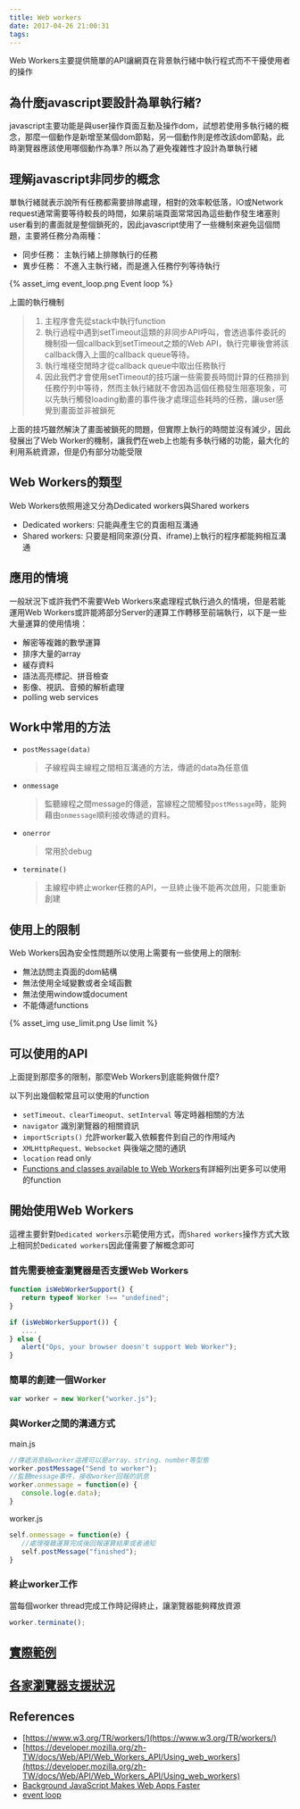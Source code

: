 ```yaml
---
title: Web workers
date: 2017-04-26 21:00:31
tags:
---
```


Web Workers主要提供簡單的API讓網頁在背景執行緒中執行程式而不干擾使用者的操作

## 為什麼javascript要設計為單執行緒?
javascript主要功能是與user操作頁面互動及操作dom，試想若使用多執行緒的概念，那麼一個動作是新增至某個dom節點，另一個動作則是修改該dom節點，此時瀏覽器應該使用哪個動作為準?
所以為了避免複雜性才設計為單執行緒

## 理解javascript非同步的概念
單執行緒就表示說所有任務都需要排隊處理，相對的效率較低落，IO或Network request通常需要等待較長的時間，如果前端頁面常常因為這些動作發生堵塞則user看到的畫面就是整個鎖死的，因此javascript使用了一些機制來避免這個問題，主要將任務分為兩種：

- 同步任務： 主執行緒上排隊執行的任務
- 異步任務： 不進入主執行緒，而是進入任務佇列等待執行

{% asset_img event_loop.png Event loop %}


上圖的執行機制
>1. 主程序會先從stack中執行function
>2. 執行過程中遇到setTimeout這類的非同步API呼叫，會透過事件委託的機制掛一個callback到setTimeout之類的Web API，執行完畢後會將該callback傳入上圖的callback queue等待。
>3. 執行堆棧空閒時才從callback queue中取出任務執行
>4. 因此我們才會使用setTimeout的技巧讓一些需要長時間計算的任務排到任務佇列中等待，然而主執行緒就不會因為這個任務發生阻塞現象，可以先執行觸發loading動畫的事件後才處理這些耗時的任務，讓user感覺到畫面並非被鎖死

上面的技巧雖然解決了畫面被鎖死的問題，但實際上執行的時間並沒有減少，因此發展出了Web Worker的機制，讓我們在web上也能有多執行緒的功能，最大化的利用系統資源，但是仍有部分功能受限

## Web Workers的類型
Web Workers依照用途又分為Dedicated workers與Shared workers

- Dedicated workers: 只能與產生它的頁面相互溝通
- Shared workers: 只要是相同來源(分頁、iframe)上執行的程序都能夠相互溝通 

## 應用的情境
一般狀況下或許我們不需要Web Workers來處理程式執行過久的情境，但是若能運用Web Workers或許能將部分Server的運算工作轉移至前端執行，以下是一些大量運算的使用情境：

- 解密等複雜的數學運算
- 排序大量的array
- 緩存資料
- 語法高亮標記、拼音檢查
- 影像、視訊、音頻的解析處理
- polling web services

## Work中常用的方法
- `postMessage(data)`
   >子線程與主線程之間相互溝通的方法，傳遞的data為任意值
- `onmessage`
   >監聽線程之間message的傳遞，當線程之間觸發`postMessage`時，能夠藉由`onmessage`順利接收傳遞的資料。
- `onerror`
   >常用於debug
- `terminate()`
   >主線程中終止worker任務的API，一旦終止後不能再次啟用，只能重新創建

## 使用上的限制
Web Workers因為安全性問題所以使用上需要有一些使用上的限制:

- 無法訪問主頁面的dom結構
- 無法使用全域變數或者全域函數
- 無法使用window或document
- 不能傳遞functions

{% asset_img use_limit.png Use limit %}

## 可以使用的API
上面提到那麼多的限制，那麼Web Workers到底能夠做什麼?

以下列出幾個較常且可以使用的function

- `setTimeout、clearTimeoput、setInterval` 等定時器相關的方法
- `navigator` 識別瀏覽器的相關資訊
- `importScripts()` 允許worker載入依賴套件到自己的作用域內
- `XMLHttpRequest、Websocket` 與後端之間的通訊
- `location` read only
- [Functions and classes available to Web Workers](https://developer.mozilla.org/en-US/docs/Web/API/Web_Workers_API/Functions_and_classes_available_to_workers)有詳細列出更多可以使用的function

## 開始使用Web Workers
這裡主要針對`Dedicated workers`示範使用方式，而`Shared workers`操作方式大致上相同於`Dedicated workers`因此僅需要了解概念即可
### 首先需要檢查瀏覽器是否支援Web Workers

```javascript
function isWebWorkerSupport() {
   return typeof Worker !== "undefined";
}

if (isWebWorkerSupport()) {
   ....
} else {
   alert("Ops, your browser doesn't support Web Worker");
}
```

### 簡單的創建一個Worker

```javascript
var worker = new Worker("worker.js");
```

### 與Worker之間的溝通方式

main.js

```javascript
//傳遞消息給worker這裡可以是array、string、number等型態
worker.postMessage("Send to worker");
//監聽message事件，接收worker回報的訊息
worker.onmessage = function(e) {
   console.log(e.data);
}
```

worker.js

```javascript
self.onmessage = function(e) {
   //處理複雜運算完成後回報運算結果或者通知
   self.postMessage("finished");
}
```

### 終止worker工作
當每個worker thread完成工作時記得終止，讓瀏覽器能夠釋放資源

```javascript
worker.terminate();
```

## [實際範例](https://embed.plnkr.co/OTK0kx/)

## [各家瀏覽器支援狀況](http://caniuse.com/#feat=webworkers)

## References

- [https://www.w3.org/TR/workers/](https://www.w3.org/TR/workers/)
- [https://developer.mozilla.org/zh-TW/docs/Web/API/Web_Workers_API/Using_web_workers](https://developer.mozilla.org/zh-TW/docs/Web/API/Web_Workers_API/Using_web_workers)
- [Background JavaScript Makes Web Apps Faster](https://blogs.msdn.microsoft.com/ie/2011/07/01/web-workers-in-ie10-background-javascript-makes-web-apps-faster/)
- [event loop](https://www.youtube.com/watch?v=6MXRNXXgP_0)